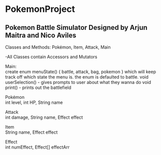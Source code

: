 # PokemonProject
 
## Pokemon Battle Simulator Designed by Arjun Maitra and Nico Aviles

Classes and Methods: Pokémon, Item, Attack, Main 

-All Classes contain Accessors and Mutators

Main: <br />
create enum menuState() { battle, attack, bag, pokemon } which will keep track off which state the menu is. the enum is defaulted to battle.
void userSelection() - gives prompts to user about what they wanna do
void print() - prints out the battlefield


Pokémon <br />
int level, int HP, String name

Attack <br />
int damage, String name, Effect effect

Item <br />
String name, Effect effect

Effect <br />
int numEffect, Effect[] effectArr

